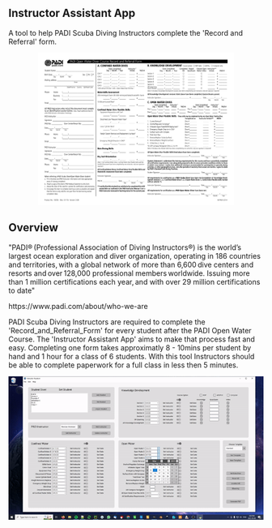 ## Instructor Assistant App
A tool to help PADI Scuba Diving Instructors complete the 'Record and Referral' form.

<div align="center">
<img src="Record_and_Referral_Form-1.png" height="300">
</div>
  

## Overview
"PADI® (Professional Association of Diving Instructors®) is the world’s largest ocean exploration and diver organization, operating in 186 countries and territories, with a global network of more than 6,600 dive centers and resorts and over 128,000 professional members worldwide. Issuing more than 1 million certifications each year, and with over 29 million certifications to date"
<p>https://www.padi.com/about/who-we-are

PADI Scuba Diving Instructors are required to complete the 'Record_and_Referral_Form' for every student after the PADI Open Water Course. The 'Instructor Assistant App' aims to make that process fast and easy. Completing one form takes approximatly 8 - 10mins per student by hand and 1 hour for a class of 6 students. With this tool Instructors should be able to complete paperwork for a full class in less then 5 minutes. 
<div align="center">
<img src="screengif.gif">

</div>
  
